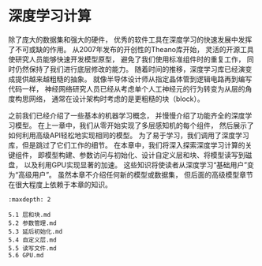# 深度学习计算


除了庞大的数据集和强大的硬件，
优秀的软件工具在深度学习的快速发展中发挥了不可或缺的作用。
从2007年发布的开创性的Theano库开始，
灵活的开源工具使研究人员能够快速开发模型原型，
避免了我们使用标准组件时的重复工作，
同时仍然保持了我们进行底层修改的能力。
随着时间的推移，深度学习库已经演变成提供越来越粗糙的抽象。
就像半导体设计师从指定晶体管到逻辑电路再到编写代码一样，
神经网络研究人员已经从考虑单个人工神经元的行为转变为从层的角度构思网络，
通常在设计架构时考虑的是更粗糙的块（block）。

之前我们已经介绍了一些基本的机器学习概念，
并慢慢介绍了功能齐全的深度学习模型。
在上一章中，我们从零开始实现了多层感知机的每个组件，
然后展示了如何利用高级API轻松地实现相同的模型。
为了易于学习，我们调用了深度学习库，但是跳过了它们工作的细节。
在本章中，我们将深入探索深度学习计算的关键组件，
即模型构建、参数访问与初始化、设计自定义层和块、将模型读写到磁盘，
以及利用GPU实现显著的加速。
这些知识将使读者从深度学习“基础用户”变为“高级用户”。
虽然本章不介绍任何新的模型或数据集，
但后面的高级模型章节在很大程度上依赖于本章的知识。

```toc
:maxdepth: 2

5.1 层和块.md
5.2 参数管理.md
5.3 延后初始化.md
5.4 自定义层.md
5.5 读写文件.md
5.6 GPU.md
```
